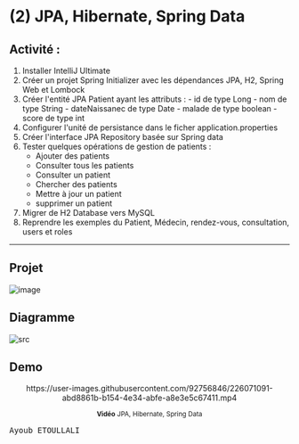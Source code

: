 # (2) JPA, Hibernate, Spring Data

## Activité :
1. Installer IntelliJ Ultimate
2. Créer un projet Spring Initializer avec les dépendances JPA, H2, Spring Web et Lombock
3. Créer l'entité JPA Patient ayant les attributs :
       - id de type Long
       - nom de type String
       - dateNaissanec de type Date
       - malade de type boolean
       - score de type int
4. Configurer l'unité de persistance dans le ficher application.properties 
5. Créer l'interface JPA Repository basée sur Spring data
6. Tester quelques opérations de gestion de patients :
    - Ajouter des patients
    - Consulter tous les patients
    - Consulter un patient
    - Chercher des patients
    - Mettre à jour un patient 
    - supprimer un patient
7. Migrer de H2 Database vers MySQL
8. Reprendre les exemples du Patient, Médecin, rendez-vous, consultation, users et roles
***

## Projet
![image](https://user-images.githubusercontent.com/92756846/226070680-2e65c258-9302-424e-abeb-f1a49f885c9c.png)

## Diagramme
![src](https://user-images.githubusercontent.com/92756846/226070818-4802f100-cd15-4ee6-90a0-e587403e7685.png)

## Demo
<div align="center">
       https://user-images.githubusercontent.com/92756846/226071091-abd8861b-b154-4e34-abfe-a8e3e5c67411.mp4
       <p>
       <sup>  <strong>Vidéo</strong> JPA, Hibernate, Spring Data</sup>
       </p>
</div>

<kbd>Ayoub ETOULLALI</kbd>
